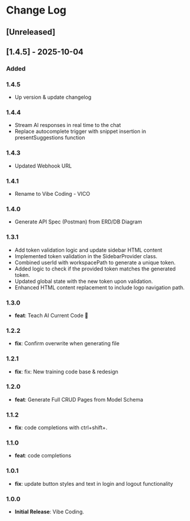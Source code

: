 # Change Log

## [Unreleased]

## [1.4.5] - 2025-10-04

### Added

### 1.4.5
- Up version & update changelog

### 1.4.4
- Stream AI responses in real time to the chat
- Replace autocomplete trigger with snippet insertion in presentSuggestions function

### 1.4.3
- Updated Webhook URL

### 1.4.1
- Rename to Vibe Coding - VICO

### 1.4.0
- Generate API Spec (Postman) from ERD/DB Diagram

### 1.3.1
- Add token validation logic and update sidebar HTML content
- Implemented token validation in the SidebarProvider class.
- Combined userId with workspacePath to generate a unique token.
- Added logic to check if the provided token matches the generated token.
- Updated global state with the new token upon validation.
- Enhanced HTML content replacement to include logo navigation path.

### 1.3.0
- **feat**: Teach AI Current Code 🔄

### 1.2.2
- **fix**: Confirm overwrite when generating file

### 1.2.1
- **fix**: fix: New training code base & redesign

### 1.2.0
- **feat**: Generate Full CRUD Pages from Model Schema

### 1.1.2
- **fix**: code completions with ctrl+shift+.

### 1.1.0
- **feat**: code completions

### 1.0.1
- **fix**: update button styles and text in login and logout functionality

### 1.0.0
- **Initial Release**: Vibe Coding.